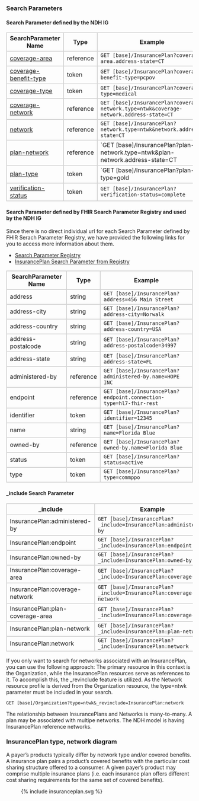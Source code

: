 ### Search Parameters
#### Search Parameter defined by the NDH IG
<style>
    th{border: solid 2px lightgrey;}
    td{border: solid 2px lightgrey;}
</style>

| **SearchParameter Name** | **Type** | **Example** |
|---------------------------|----------|-------------|
| [coverage-area](SearchParameter-insuranceplan-coverage-area.html) |	reference | `GET [base]/InsurancePlan?coverage-area.address-state=CT` |
| [coverage-benefit-type](SearchParameter-insuranceplan-coverage-benefit-type.html) |	token |`GET [base]/InsurancePlan?coverage-benefit-type=pcpov` |
| [coverage-type](SearchParameter-insuranceplan-coverage-type.html) | token |`GET [base]/InsurancePlan?coverage-type=medical` |
| [coverage-network](SearchParameter-insuranceplan-coverage-network.html) | reference |`GET [base]/InsurancePlan?coverage-network.type=ntwk&coverage-network.address-state=CT` |
| [network](SearchParameter-insuranceplan-network.html) | reference |`GET [base]/InsurancePlan?network.type=ntwk&network.address-state=CT` |
| [plan-network](SearchParameter-insuranceplan-plan-network.html) | reference |`GET [base]/InsurancePlan?plan-network.type=ntwk&plan-network.address-state=CT |
| [plan-type](SearchParameter-insuranceplan-plan-type.html)	| token |`GET [base]/InsurancePlan?plan-type=gold |
| [verification-status](SearchParameter-insuranceplan-verification-status.html) |	token |`GET [base]/InsurancePlan?verification-status=complete` |


#### Search Parameter defined by FHIR Search Parameter Registry and used by the NDH IG 
Since there is no direct individual url for each Search Parameter defined by FHIR Serach Parameter Registry, we have provided the following links for you to access more information about them.

- [Search Parameter Registry](https://hl7.org/fhir/R4/searchparameter-registry.html)  
- [InsurancePlan Search Parameter from Registry](https://hl7.org/fhir/R4/insuranceplan.html#search)

<style>
    
    th{border: solid 2px lightgrey;}
    td{border: solid 2px lightgrey;}
</style>

| **SearchParameter Name** | **Type** | **Example** |
|--------------------------|----------|-------------|
| address | string |`GET [base]/InsurancePlan?address=456 Main Street` |
| address-city | string |`GET [base]/InsurancePlan?address-city=Norwalk` | 
| address-country | string |`GET [base]/InsurancePlan?address-country=USA` |
| address-postalcode | string |`GET [base]/InsurancePlan?address-postalcode=34997` |
| address-state | string |`GET [base]/InsurancePlan?address-state=FL` |
| administered-by | reference |`GET [base]/InsurancePlan?administered-by.name=HOPE INC` |
| endpoint | reference |`GET [base]/InsurancePlan?endpoint.connection-type=hl7-fhir-rest` |
| identifier | token |`GET [base]/InsurancePlan?identifier=12345` |
| name | string |`GET [base]/InsurancePlan?name=Florida Blue` |
| owned-by | reference |`GET [base]/InsurancePlan?owned-by.name=Florida Blue` |
| status | token |`GET [base]/InsurancePlan?status=active` |
| type | token |`GET [base]/InsurancePlan?type=commppo` |


#### _include Search Parameter
<style>  
    th{border: solid 2px lightgrey;}
    td{border: solid 2px lightgrey;}
</style>

| **_include** | **Example** |
|--------------|-------------|
| InsurancePlan:administered-by |`GET [base]/InsurancePlan?_include=InsurancePlan:administered-by` |
| InsurancePlan:endpoint |`GET [base]/InsurancePlan?_include=InsurancePlan:endpoint` |
| InsurancePlan:owned-by |`GET [base]/InsurancePlan?_include=InsurancePlan:owned-by` |
| InsurancePlan:coverage-area |`GET [base]/InsurancePlan?_include=InsurancePlan:coverage-area` |
| InsurancePlan:coverage-network | `GET [base]/InsurancePlan?_include=InsurancePlan:coverage-network`|
| InsurancePlan:plan-coverage-area |`GET [base]/InsurancePlan?_include=InsurancePlan:coverage-area` |
| InsurancePlan:plan-network | `GET [base]/InsurancePlan?_include=InsurancePlan:plan-network` |
| InsurancePlan:network | `GET [base]/InsurancePlan?_include=InsurancePlan:network` |


If you only want to search for networks associated with an InsurancePlan, you can use the following approach:
The primary resource in this context is the Organization, while the InsurancePlan resources serve as references to it. To accomplish this, the _revinclude feature is utilized. As the Network resource profile is derived from the Organization resource, the type=ntwk parameter must be included in your search.

`GET [base]/Organization?type=ntwk&_revinclude=InsurancePlan:network`

The relationship between InsurancePlans and Networks is many-to-many. A plan may be associated with multipe networks. The NDH model is having InsurancePlan reference networks.  

### InsurancePlan type, network diagram
A payer’s products typically differ by network type and/or covered benefits. A insurance plan pairs a product’s covered benefits with the particular cost sharing structure offered to a consumer. A given payer’s product may comprise multiple insurance plans (i.e. each insurance plan offers different cost sharing requirements for the same set of covered benefits). 

<figure>
    {% include insuranceplan.svg %}
    <figcaption> </figcaption>
</figure>